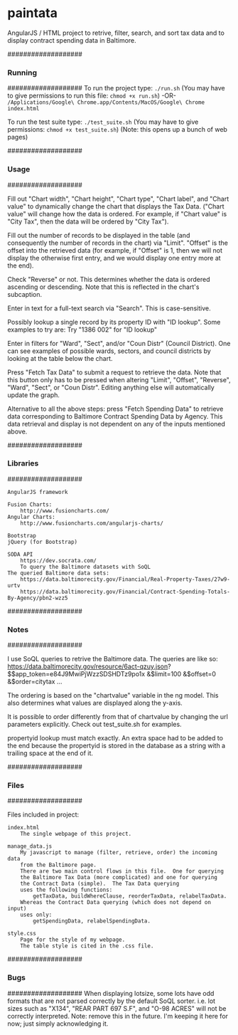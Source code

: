 # paintata
AngularJS / HTML project to retrive, filter, search, and sort
    tax data and to display contract spending data in Baltimore.

###################
### Running
###################
To run the project type:
    `./run.sh`
    (You may have to give permissions to run this file: `chmod +x run.sh`)
    -OR-
    `/Applications/Google\ Chrome.app/Contents/MacOS/Google\ Chrome index.html`

To run the test suite type:
    `./test_suite.sh`
    (You may have to give permissions: `chmod +x test_suite.sh`)
    (Note: this opens up a bunch of web pages)

###################
### Usage
###################

Fill out "Chart width", "Chart height", "Chart type", "Chart label",
    and "Chart value" to dynamically change the chart that displays the
    Tax Data.  ("Chart value" will change how the data is ordered.
    For example, if "Chart value" is "City Tax", then the data will
    be ordered by "City Tax").

Fill out the number of records to be displayed in the table (and
    consequently the number of records in the chart) via "Limit".
    "Offset" is the offset into the retrieved data (for example,
    if "Offset" is 1, then we will not display the otherwise first
    entry, and we would display one entry more at the end).

Check "Reverse" or not.  This determines whether the data is
    ordered ascending or descending.  Note that this is
    reflected in the chart's subcaption.

Enter in text for a full-text search via "Search".  This is
    case-sensitive.

Possibly lookup a single record by its property ID with "ID lookup".
    Some examples to try are:
    Try "1386 002" for "ID lookup"

Enter in filters for "Ward", "Sect", and/or "Coun Distr" (Council District).
    One can see examples of possible wards, sectors, and council districts
    by looking at the table below the chart.

Press "Fetch Tax Data" to submit a request to retrieve the data.
    Note that this button only has to be pressed when altering
    "Limit", "Offset", "Reverse", "Ward", "Sect", or "Coun Distr".
    Editing anything else will automatically update the graph.

Alternative to all the above steps: press "Fetch Spending Data" to
    retrieve data corresponding to Baltimore Contract Spending Data by Agency.
    This data retrieval and display is not dependent on any of the inputs mentioned
    above.

###################
### Libraries
###################

    AngularJS framework

    Fusion Charts:
        http://www.fusioncharts.com/
    Angular Charts:
        http://www.fusioncharts.com/angularjs-charts/

    Bootstrap
    jQuery (for Bootstrap)

    SODA API
        https://dev.socrata.com/
        To query the Baltimore datasets with SoQL
    The queried Baltimore data sets:
        https://data.baltimorecity.gov/Financial/Real-Property-Taxes/27w9-urtv
        https://data.baltimorecity.gov/Financial/Contract-Spending-Totals-By-Agency/pbn2-wzz5

###################
### Notes
###################

I use SoQL queries to retrive the Baltimore data.  The queries are like so:
https://data.baltimorecity.gov/resource/6act-qzuy.json?
            $$app_token=e84J9MwiPjWzzSDSHDTz9po1x
            &$limit=100
            &$offset=0
            &$order=citytax
            ...

The ordering is based on the "chartvalue" variable in the ng model.  This also
    determines what values are displayed along the y-axis.

It is possible to order differently from that of chartvalue by changing
    the url parameters explicitly.  Check out test_suite.sh for examples.

propertyid lookup must match exactly.  An extra space had to be added to
    the end because the propertyid is stored in the database as a string
    with a trailing space at the end of it.


###################
### Files
###################

Files included in project:

    index.html
        The single webpage of this project.
        
    manage_data.js
        My javascript to manage (filter, retrieve, order) the incoming data
        from the Baltimore page.
        There are two main control flows in this file.  One for querying
        the Baltimore Tax Data (more complicated) and one for querying
        the Contract Data (simple).  The Tax Data querying
        uses the following functions:
            getTaxData, buildWhereClause, reorderTaxData, relabelTaxData.
        Whereas the Contract Data querying (which does not depend on input)
        uses only:
            getSpendingData, relabelSpendingData.

    style.css
        Page for the style of my webpage.
        The table style is cited in the .css file.


###################
### Bugs
###################
When displaying lotsize, some lots have odd formats that are not
parsed correctly by the default SoQL sorter.
i.e. lot sizes such as "X134", "REAR PART 697 S.F", and "O-98 ACRES"
will not be correctly interpreted.  Note: remove this in the future.
I'm keeping it here for now; just simply acknowledging it.
